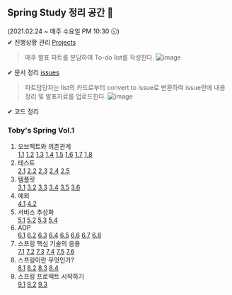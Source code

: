 ## Spring Study 정리 공간 🍃
(2021.02.24 ~  매주 수요일 PM 10:30 🕥)  
✔ 진행상황 관리 [Projects](https://github.com/Spring-Study-20210220/spring/projects/1)  
  > 매주 발표 파트를 분담하여 To-do list를 작성한다.
  > ![image](https://user-images.githubusercontent.com/59992230/110586147-11a4aa80-81b5-11eb-9f63-5af8da34623a.png)

✔ 문서 정리 [issues](https://github.com/Spring-Study-20210220/spring/issues)
  > 파트담당자는 list의 카드로부터 convert to issue로 변환하여 issue란에 내용 정리 및 발표자료를 업로드한다.
  > ![image](https://user-images.githubusercontent.com/59992230/110586312-5e888100-81b5-11eb-81b4-8046d6c1e2b8.png)

✔ 코드 정리
  >
  >

### Toby's Spring Vol.1
1. 오브젝트와 의존관계  
  [1.1](https://github.com/Spring-Study-20210220/spring/issues/1)
  [1.2](https://github.com/Spring-Study-20210220/spring/issues/2)
  [1.3](https://github.com/Spring-Study-20210220/spring/issues/3)
  [1.4](https://github.com/Spring-Study-20210220/spring/issues/4)
  [1.5](https://github.com/Spring-Study-20210220/spring/issues/5)
  [1.6](https://github.com/Spring-Study-20210220/spring/issues/6)
  [1.7](https://github.com/Spring-Study-20210220/spring/issues/7)
  [1.8](https://github.com/Spring-Study-20210220/spring/issues/8)
2. 테스트  
 [2.1](https://github.com/Spring-Study-20210220/spring/issues/9)
 [2.2](https://github.com/Spring-Study-20210220/spring/issues/10)
 [2.3](https://github.com/Spring-Study-20210220/spring/issues/11)
 [2.4](https://github.com/Spring-Study-20210220/spring/issues/12)
 [2.5](https://github.com/Spring-Study-20210220/spring/issues/13)
3. 템플릿  
  [3.1](https://github.com/Spring-Study-20210220/spring/issues/14)
  [3.2](https://github.com/Spring-Study-20210220/spring/issues/15)
  [3.3](https://github.com/Spring-Study-20210220/spring/issues/16)
  [3.4](https://github.com/Spring-Study-20210220/spring/issues/17)
  [3.5](https://github.com/Spring-Study-20210220/spring/issues/18)
  [3.6](https://github.com/Spring-Study-20210220/spring/issues/19)
4. 예외  
  [4.1]() [4.2]()
5. 서비스 추상화  
  [5.1]() [5.2]() [5.3]() [5.4]()
6. AOP  
  [6.1]() [6.2]() [6.3]() [6.4]() [6.5]() [6.6]() [6.7]() [6.8]()
7. 스프링 핵심 기술의 응용  
  [7.1]() [7.2]() [7.3]() [7.4]() [7.5]() [7.6]()
8. 스프링이란 무엇인가?  
  [8.1]() [8.2]() [8.3]() [8.4]()
9. 스프링 프로젝트 시작하기    
  [9.1]() [9.2]() [9.3]()
  
